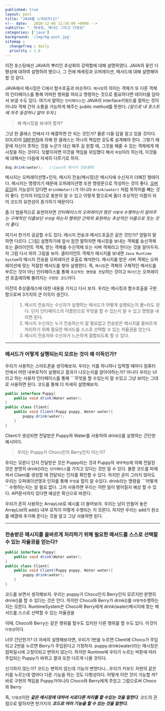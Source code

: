 ```yaml
---
published: true
layout: post
title: "JAVA를 느껴보자(2)"
<!-- date:   2020-12-06 11:56:00 +0900 -->
subtitle: "- 메세징, 메서드 그리고 다형성"
categories: ['java']
background: '/img/bg-post.jpg'
sitemap :
  changefreq : daily
  priority : 1.0
---
```


이전 포스팅에선 JAVA의 뿌리인 추상화의 강력함에 대해 설명하였다. JAVA의 꽃인 다형성에 대하여 설명하려 했으나, 그 전에 메세징과 오퍼레이션, 메서드에 대해 설명해야 할 것 같다. 

JAVA에서 메시징은 C에서 함수호출과 비슷하다. ```메시징```의 의미는 객체가 또 다른 객체의 인터페이스를 통해 어떠한 행위를 하라고 명령하는 것으로 필요하다면 데이터를 담아서 보낼 수도 있다. 여기서 말하는 ```인터페이스```는 JAVA의 interface키워드를 말하는 것이 아니라 객체 간의 소통을 가능하게 해주는 public method를 뜻한다. *(앞으로 내 포스트에 자주 등장하니 알아 두자.)*

>왜 메시징을 보내야 할까?

 그냥 한 클래스 안에서 다 해결하면 안 되는 것인가? 물론 다들 답을 알고 있을 것이다. SOLID의 [SRP원칙]( https://ko.wikipedia.org/wiki/단일_책임_원칙)에 의해 한 클래스는 하나의 책임만 갖도록 설계해야 한다. 그렇기 때문에 자신이 못하는 것을 누군가 대신 해주 길 원할 때, 그것을 해줄 수 있는 객체에게 메시징을 하는 것이다. 덧붙이자면 이것을 책임을 위임했다 해서 ```위임```이라 하는데, 이것들에 대해서는 다음에 자세히 다루기로 하자.  
```java
dog.drink(water);	//java의 메시지 전송형태
```
메시지는 오퍼레이션명+인자, 메시지 전송(메시징)은 메시지에 수신자가 더해진 형태이다. 메시지는 명령이기 때문에 오퍼레이션명 또한 명령문으로 작성하는 것이 좋다. [오버로딩](https://ko.wikipedia.org/wiki/함수_오버로드)의 가능성이 있다면 ```drinkWater()```가 아니라 ```drink(water)``` 처럼 목적어를 빼는 것이 좋다. 인자의 타입으로 충분히 알 수 있고 이렇게 함으로써 좀더 추상적인 이름이 되어 코드의 유연성이 증가하기 때문이다. 

좀 더 범용적으로 표현하자면  *인터페이스의 오퍼레이션 명은 ```어떻게``` 수행하는지 알려주는 구체적인 이름보단 ```무엇을``` 하는지 행위만 간략히 표현하는 추상적인 이름으로 짓는 것이 좋다.*

여기서 한가지 궁금할 수도 있다. 메시지 전송과 메서드호출은 같은 것인가? 엄밀히 말하면 다르다.
[그림]
설명하기에 앞서 잠깐 말하자면 메시징을 보내는 객체를 송신객체 또는 클라이언트 객체, 받는 객체를 수신객체 또는 서버 객체라고 한다는 것을 알아두자. 자 그럼 다시 위의 그림을 보자. 클라이언트 객체가 메시지를 보내면 ```Java Runtime System```이 메시지 전송을 오퍼레이션 호출로 해석한다. 메시지를 받은 서버 객체는 오퍼레이션에 맞는 적절한 메서드를 찾아 실행한다.  즉, ```메시징```은 객체의 구체적인 메서드를 부르는 것이 아닌 인터페이스를 통해 ```추상적인 명령을 전달```하는 것이고 ```메서드```는 오퍼레이션 호출에의해 불려지는 ```구현된 코드```이다. 

이전의 추상클래스에 대한 내용을 가지고 다시 보자. 우리는 메시징과 함수호출을 구분함으로써 3가지의 큰 이득이 생긴다.
>
>1. 메시지 전송자는 수신자가 실행하는 메서드가 어떻게 실행되는지 몰>라도 된다. 단지 인터페이스의 이름만으로 무엇을 할 수 있는지 알 수 있고 명령을 내리면 된다. 
>2. 메시지 수신자는 누가 전송하는지 알 필요없고  전송받은 메시지를 올바르게 처리하기 위해 필요한 메서드를 스스로 선택할 수 있는 자율권을 얻는다. 
>3. 메시지 전송자와 수신자가 느슨하게 결합되도록 할 수 있다. 
---
 ### 메서드가 어떻게 실행되는지 모르는 것이 왜 이득인가?

우리가  사용하는 스마트폰을 생각해보자. 우리는 키를 하나하나 입력할 때마다 컴퓨터 안에서 어떤 내부로직이 실행되고 결과가 나오는지를 알아야하는가? 아니다 우리는 UI라고 하는 사용자 인터페이스를 통해 ```무엇을 할 수있는지 알 수있고 그냥 보이는 그대로 사용하면 된다. 코드를 통해 더 자세히 설명해보자. 
```java
public interface Puppy{
	public void drink(Water water);
}
public class Client{
	public void Client(Puppy puppy, Water water){
		puppy.drink(water);
	}
}
```
Client가 생성되면 전달받은 Puppy와 Water를 사용하여 drink()를 실행하는 간단한 예시이다. 

> 우리는 Puppy가 Choco인지 Berry인지 아는가? 

우리는 모른다 단지 전달받은 것은 Puppy라는 것과 Puppy의 ```계약책임```에 의해 전달된 것은 분명히 drink()라는 ```인터페이스```를 가지고 있다는 것만 알 수 있다. 물론 코드를 파헤쳐서 Client를 생성할 때 전달되는 인자를 확인할 수 있다. 하지만 굳이 그러지 않아도 우리는 오퍼레이션명과 인자를 통해  ```무엇을``` 할지 알 수있다.  drink라는 명령을 ```어떻게`` 수행하는지는 알 필요 없다. 그저 사용하면 우리는 어떤 일이 벌어질지 예상 할 수 있다.  API문서까지 있다면 예상은 확신으로 바뀐다.

우리가 흔히 사용하는 ArrayList로 예시를 더 들어보자.  우리는 남이 만들어 놓은 ArrayList의 add() 내부 로직이 어떻게 수행되는 지 모른다. 하지만 우리는 add가 원소를 배열에 추가해 준다는 것을 알고 그냥 사용하면 된다. 

---
###  전송받은 메시지를 올바르게 처리하기 위해 필요한 메서드를 스스로 선택할 수 있는 자율권을 얻는다?
```java
public interface Puppy{
	public void drink(Water water);
}
public class Client{
	public void Client(Puppy puppy, Water water){
		puppy.drink(water);
	}
}
```
코드를 보면서 생각해보자. 우리는 puppy가 Choco인지 Berry인지 모르지만 분명히 drink()를 할 수 있다는 것은 안다. 하지만 Choco와 Berry가 drink()를 ```어떻게```수행하는지는 모른다. RuntimeSystem은 Choco와 Berry에게 drink(water)메시지에 맞는 메서드를 스스로 선택할 수 있는 자율권을 

이때, Choco와 Berry는 같은 행위를 할수도 있지만 다른 행위를 할 수도 있다.  이것이 ```다형성```이다.

너무 간단한가? 더 자세히 설명해보자면, 우리가 1번을 누르면 Client에 Choco가 주입되고 2번을 누르면 Berry가 주입된다고 가정하자. puppy.drink(water)라는 메시징은 컴파일시에 고정이되고 변하지 않는다. 하지만 Runtime에 우리가 누르는 버튼에 따라 주입되는 Puppy가 바뀌고 결과 또한 다르게 나올 것이다. 

신기하지 않는가? 코드는 변하지 않는데 기능이 변한다니...우리가 키보드 자판의 같은 키를 누르는데 앱마다 다른 기능을 하는 것도 다형성이다.  어떻게 이런 것이 가능할 까? 바로 구현의 책임을 Puppy가아니라 Choco와 Berry에게 주었고 그럼으로써 Choco와 Berry

즉, ```다형성```이란 ***같은 메시징에 대하여 서로다른 처리를 할 수있는 것을 말한다***. 코드의 관점으로 말하자면 한가지의 ***코드로 여러 기능을 할 수 있는 것을 말한다.***







